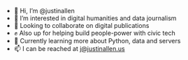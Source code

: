 - 👋 Hi, I’m @justinallen
- 👀 I’m interested in digital humanities and data journalism 
- 📖 Looking to collaborate on digital publications
- ✊ Also up for helping build people-power with civic tech
- 🌱 Currently learning more about Python, data and servers
- 📫 I can be reached at j@justinallen.us

<!---
justinallen/justinallen is a ✨ special ✨ repository because its `README.md` (this file) appears on your GitHub profile.
You can click the Preview link to take a look at your changes.
--->
